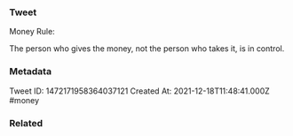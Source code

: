 ### Tweet
Money Rule:

The person who gives the money, not the person who takes it, is in control.

### Metadata
Tweet ID: 1472171958364037121
Created At: 2021-12-18T11:48:41.000Z
#money 

### Related

